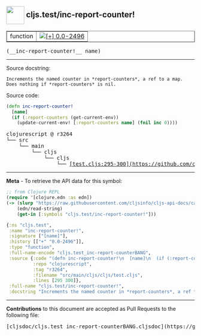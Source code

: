 ## <img width="48px" valign="middle" src="http://i.imgur.com/Hi20huC.png"> cljs.test/inc-report-counter!

 <table border="1">
<tr>

<td>function</td>
<td><a href="https://github.com/cljsinfo/cljs-api-docs/tree/0.0-2496"><img valign="middle" alt="[+] 0.0-2496" src="https://img.shields.io/badge/+-0.0--2496-lightgrey.svg"></a> </td>
</tr>
</table>

 <samp>
(__inc-report-counter!__ name)<br>
</samp>

---




Source docstring:

```
Increments the named counter in *report-counters*, a ref to a map.
Does nothing if *report-counters* is nil.
```

Source code:

```clj
(defn inc-report-counter!
  [name]
  (if (:report-counters (get-current-env))
    (update-current-env! [:report-counters name] (fnil inc 0))))
```

 <pre>
clojurescript @ r3264
└── src
    └── main
        └── cljs
            └── cljs
                └── <ins>[test.cljs:295-300](https://github.com/clojure/clojurescript/blob/r3264/src/main/cljs/cljs/test.cljs#L295-L300)</ins>
</pre>


---

__Meta__ - To retrieve the API data for this symbol:

```clj
;; from Clojure REPL
(require '[clojure.edn :as edn])
(-> (slurp "https://raw.githubusercontent.com/cljsinfo/cljs-api-docs/catalog/cljs-api.edn")
    (edn/read-string)
    (get-in [:symbols "cljs.test/inc-report-counter!"]))
```

```clj
{:ns "cljs.test",
 :name "inc-report-counter!",
 :signature ["[name]"],
 :history [["+" "0.0-2496"]],
 :type "function",
 :full-name-encode "cljs.test_inc-report-counterBANG",
 :source {:code "(defn inc-report-counter!\n  [name]\n  (if (:report-counters (get-current-env))\n    (update-current-env! [:report-counters name] (fnil inc 0))))",
          :repo "clojurescript",
          :tag "r3264",
          :filename "src/main/cljs/cljs/test.cljs",
          :lines [295 300]},
 :full-name "cljs.test/inc-report-counter!",
 :docstring "Increments the named counter in *report-counters*, a ref to a map.\nDoes nothing if *report-counters* is nil."}

```

---

__Contributions__ to this document are accepted as Pull Requests to the following file:

 <pre>
[cljsdoc/cljs.test_inc-report-counterBANG.cljsdoc](https://github.com/cljsinfo/cljs-api-docs/blob/master/cljsdoc/cljs.test_inc-report-counterBANG.cljsdoc)
</pre>

